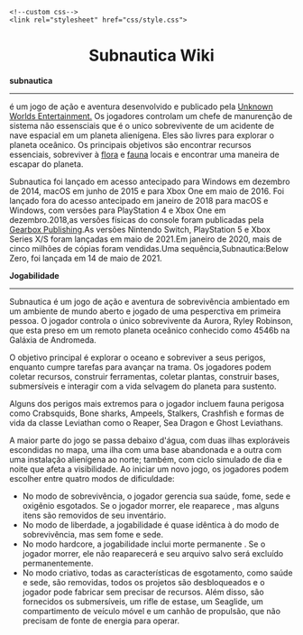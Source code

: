 <!doctype html>
<html>
<head>
    <meta charset="UTF-8">
    <title>subgame</title>
    <meta name="viewport" content="width=device-width, initial-scale=1">
    <meta name="author" content="Supherhero">
    <meta name="keywords" content="programming hero,learn programming">
    <link rel="shortcut icon" href="images/favicon.ico" type="image/vnd.microsoft.icon">
    

    <!--custom css-->
    <link rel="stylesheet" href="css/style.css">
</head>
<body>
<div id="app">
<center>
    <h1>Subnautica Wiki</h1>
</center>
    

</div>

<strong>subnautica</strong> <hr><p>é um jogo de ação e aventura
desenvolvido e publicado pela <a href="Unknown Worlds Entertainment.html"> Unknown Worlds Entertainment.</a>
Os jogadores controlam um chefe de manurenção de sistema não essensciais que é o unico sobrevivente
de um acidente de nave espacial em um planeta alienígena. Eles são livres para explorar o planeta oceânico.
Os principais objetivos são encontrar recursos essenciais, sobreviver à <a href="flora.html">flora</a> e <a href="fauna.html">fauna</a> locais e encontrar uma
maneira de escapar do planeta.</p>

<p>Subnautica foi lançado em acesso antecipado para Windows em dezembro de 2014, macOS em junho de 2015 e para Xbox One em maio de 2016. Foi lançado fora do acesso antecipado em janeiro de 2018 para macOS e Windows, com versões para PlayStation 4 e Xbox One em dezembro.2018,as versões físicas do console foram publicadas pela <a href="Gearbox Publishing.html">Gearbox Publishing</a>.As versões Nintendo Switch, PlayStation 5 e Xbox Series X/S foram lançadas em maio de 2021.Em janeiro de 2020, mais de cinco milhões de cópias foram vendidas.Uma sequência,Subnautica:Below Zero, foi lançada em 14 de maio de 2021.</p>

<strong>Jogabilidade</strong>

<hr>

<p>Subnautica é um jogo de ação e aventura de sobrevivência ambientado em um ambiente de mundo 
aberto e jogado de uma pesperctiva em primeira pessoa. O jogador controla o único sobrevivente 
da Aurora, Ryley Robinson, que esta preso em um remoto planeta oceânico conhecido como 4546b 
na Galáxia de Andromeda.</p>

<p>O objetivo principal é explorar o oceano e sobreviver a seus perigos, enquanto cumpre tarefas para avançar na trama. Os jogadores podem coletar recursos, construir ferramentas, coletar plantas, construir bases, submersíveis e interagir com a vida selvagem do planeta para sustento.</p>

<p>Alguns dos perigos mais extremos para o jogador incluem fauna perigosa como Crabsquids, Bone sharks, Ampeels, Stalkers, Crashfish e formas de vida da classe Leviathan como o Reaper, Sea Dragon e Ghost Leviathans.</p>

<p>A maior parte do jogo se passa debaixo d'água, com duas ilhas exploráveis ​​escondidas no mapa, uma ilha com uma base abandonada e a outra com uma instalação alienígena ao norte; também, com ciclo simulado de dia e noite que afeta a visibilidade. Ao iniciar um novo jogo, os jogadores podem escolher entre quatro modos de dificuldade:</p>










<ul>

<li>No modo de sobrevivência, o jogador gerencia sua saúde, fome, sede e oxigênio esgotados. Se o jogador morrer, ele reaparece , mas alguns itens são removidos de seu inventário.</li>
<li>No modo de liberdade, a jogabilidade é quase idêntica à do modo de sobrevivência, mas sem fome e sede.</li>
<li>No modo hardcore, a jogabilidade inclui morte permanente . Se o jogador morrer, ele não reaparecerá e seu arquivo salvo será excluído permanentemente.</li>
<li>No modo criativo, todas as características de esgotamento, como saúde e sede, são removidas, todos os projetos são desbloqueados e o jogador pode fabricar sem precisar de recursos. Além disso, são fornecidos os submersíveis, um rifle de estase, um Seaglide, um compartimento de veículo móvel e um canhão de propulsão, que não precisam de fonte de energia para operar.</li>

</ul>





















<!--main js-->
<script src="js/main.js"></script>
</body>
</html>

